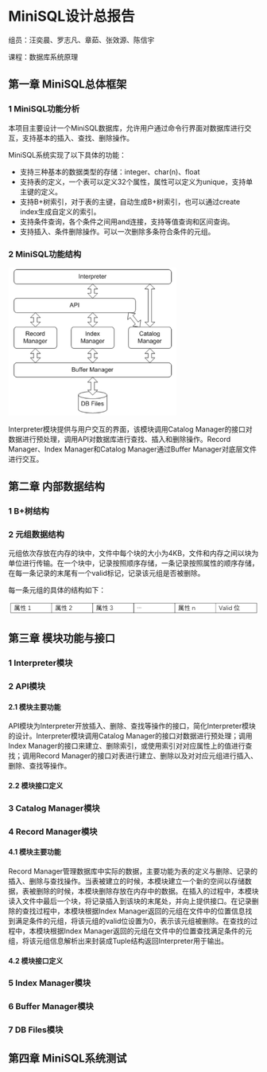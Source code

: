 # MiniSQL设计总报告

组员：汪奕晨、罗志凡、章茹、张效源、陈信宇

课程：数据库系统原理



## 第一章 MiniSQL总体框架

### 1 MiniSQL功能分析

本项目主要设计一个MiniSQL数据库，允许用户通过命令行界面对数据库进行交互，支持基本的插入、查找、删除操作。

MiniSQL系统实现了以下具体的功能：

+ 支持三种基本的数据类型的存储：integer、char(n)、float
+ 支持表的定义，一个表可以定义32个属性，属性可以定义为unique，支持单主键的定义。
+ 支持B+树索引，对于表的主键，自动生成B+树索引，也可以通过create index生成自定义的索引。
+ 支持条件查询，各个条件之间用and连接，支持等值查询和区间查询。
+ 支持插入、条件删除操作。可以一次删除多条符合条件的元组。



### 2 MiniSQL功能结构

<img src=".\picture\structure.png" alt="structure" style="zoom: 33%;" />

Interpreter模块提供与用户交互的界面，该模块调用Catalog Manager的接口对数据进行预处理，调用API对数据库进行查找、插入和删除操作。Record Manager、Index Manager和Catalog Manager通过Buffer Manager对底层文件进行交互。



## 第二章 内部数据结构

### 1 B+树结构



### 2 元组数据结构

元组依次存放在内存的块中，文件中每个块的大小为4KB，文件和内存之间以块为单位进行传输。在一个块中，记录按照顺序存储，一条记录按照属性的顺序存储，在每一条记录的末尾有一个valid标记，记录该元组是否被删除。

每一条元组的具体的结构如下：

![tuple](.\picture\tuple.png)



## 第三章 模块功能与接口

### 1 Interpreter模块



### 2 API模块

#### 2.1 模块主要功能

API模块为Interpreter开放插入、删除、查找等操作的接口，简化Interpreter模块的设计。Interpreter模块调用Catalog Manager的接口对数据进行预处理；调用Index Manager的接口来建立、删除索引，或使用索引对对应属性上的值进行查找；调用Record Manager的接口对表进行建立、删除以及对对应元组进行插入、删除、查找等操作。



#### 2.2 模块接口定义



### 3 Catalog Manager模块



### 4 Record Manager模块

#### 4.1 模块主要功能

Record Manager管理数据库中实际的数据，主要功能为表的定义与删除、记录的插入、删除与查找操作。当表被建立的时候，本模块建立一个新的空间以存储数据，表被删除的时候，本模块删除存放在内存中的数据。在插入的过程中，本模块读入文件中最后一个块，将记录插入到该块的末尾处，并向上提供接口。在记录删除的查找过程中，本模块根据Index Manager返回的元组在文件中的位置信息找到满足条件的元组，将该元组的valid位设置为0，表示该元组被删除。在查找的过程中，本模块根据Index Manager返回的元组在文件中的位置查找满足条件的元组，将该元组信息解析出来封装成Tuple结构返回Interpreter用于输出。



#### 4.2 模块接口定义





### 5 Index Manager模块



### 6 Buffer Manager模块



### 7 DB Files模块





## 第四章 MiniSQL系统测试

